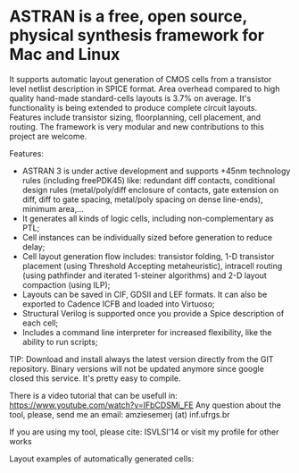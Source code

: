 # ASTRAN is a free, open source, physical synthesis framework for Mac and Linux

It supports automatic layout generation of CMOS cells from a transistor level netlist description in SPICE format. Area overhead compared to high quality hand-made standard-cells layouts is 3.7% on average.
It's functionality is being extended to produce complete circuit layouts. Features include transistor sizing, floorplanning, cell placement, and routing. The framework is very modular and new contributions to this project are welcome.


Features:
- ASTRAN 3 is under active development and supports +45nm technology rules (including freePDK45) like: redundant diff contacts, conditional design rules (metal/poly/diff enclosure of contacts, gate extension on diff, diff to gate spacing, metal/poly spacing on dense line-ends), minimum area,...
- It generates all kinds of logic cells, including non-complementary as PTL;
- Cell instances can be individually sized before generation to reduce delay;
- Cell layout generation flow includes: transistor folding, 1-D transistor placement (using Threshold Accepting metaheuristic), intracell routing (using pathfinder and iterated 1-steiner algorithms) and 2-D layout compaction (using ILP);
- Layouts can be saved in CIF, GDSII and LEF formats. It can also be exported to Cadence ICFB and loaded into Virtuoso;
- Structural Verilog is supported once you provide a Spice description of each cell;
- Includes a command line interpreter for increased flexibility, like the ability to run scripts;

TIP: Download and install always the latest version directly from the GIT repository. Binary versions will not be updated anymore since google closed this service. It's pretty easy to compile.

There is a video tutorial that can be usefull in: https://www.youtube.com/watch?v=IFbCDSMi_FE
Any question about the tool, please, send me an email: amziesemerj (at) inf.ufrgs.br

If you are using my tool, please cite: ISVLSI'14 or visit my profile for other works

Layout examples of automatically generated cells:

